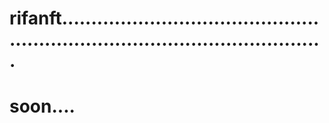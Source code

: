 # rifanft..................................................................................................
# soon....
